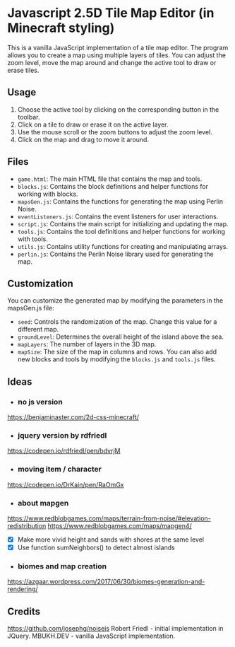 # Javascript 2.5D Tile Map Editor (in Minecraft styling)

This is a vanilla JavaScript implementation of a tile map editor. The program allows you to create a map using multiple layers of tiles. You can adjust the zoom level, move the map around and change the active tool to draw or erase tiles.



## Usage
1. Choose the active tool by clicking on the corresponding button in the toolbar.
2. Click on a tile to draw or erase it on the active layer.
3. Use the mouse scroll or the zoom buttons to adjust the zoom level.
4. Click on the map and drag to move it around.

## Files
- `game.html`: The main HTML file that contains the map and tools.
- `blocks.js`: Contains the block definitions and helper functions for working with blocks.
- `mapsGen.js`: Contains the functions for generating the map using Perlin Noise.
- `eventListeners.js`: Contains the event listeners for user interactions.
- `script.js`: Contains the main script for initializing and updating the map.
- `tools.js`: Contains the tool definitions and helper functions for working with tools.
- `utils.js`: Contains utility functions for creating and manipulating arrays.
- `perlin.js`: Contains the Perlin Noise library used for generating the map.

## Customization
You can customize the generated map by modifying the parameters in the mapsGen.js file:
- `seed`: Controls the randomization of the map. Change this value for a different map.
- `groundLevel`: Determines the overall height of the island above the sea.
- `mapLayers`: The number of layers in the 3D map.
- `mapSize`: The size of the map in columns and rows.
You can also add new blocks and tools by modifying the `blocks.js` and `tools.js` files.

## Ideas

-   ### no js version

https://benjaminaster.com/2d-css-minecraft/

-   ### jquery version by rdfriedl

https://codepen.io/rdfriedl/pen/bdvrjM

-   ### moving item / character

https://codepen.io/DrKain/pen/RaOmGx

-   ### about mapgen

https://www.redblobgames.com/maps/terrain-from-noise/#elevation-redistribution
https://www.redblobgames.com/maps/mapgen4/

-   [x] Make more vivid height and sands with shores at the same level
-   [x] Use function sumNeighbors() to detect almost islands

-   ### biomes and map creation

https://azgaar.wordpress.com/2017/06/30/biomes-generation-and-rendering/

## Credits

https://github.com/josephg/noisejs
Robert Friedl - initial implementation in JQuery.
MBUKH.DEV - vanilla JavaScript implementation.
